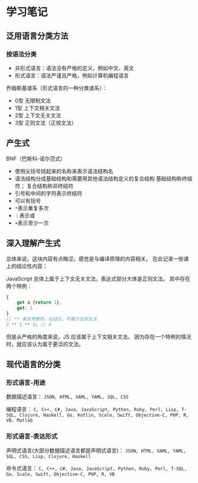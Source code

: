 # 学习笔记

## 泛用语言分类方法

### 按语法分类

- 非形式语言：语法没有严格的定义，例如中文、英文
- 形式语言：语法严谨且严格，例如计算机编程语言

乔姆斯基谱系（形式语言的一种分类谱系）：

- 0型 无限制文法
- 1型 上下文相关文法
- 2型 上下文无关文法
- 3型 正则文法（正规文法）

## 产生式

BNF（巴斯科-诺尔范式）

- 使用尖括号括起来的名称来表示语法结构名
- 语法结构分成基础结构和需要用其他语法结构定义的复合结构
    基础结构称终结符；
    复合结构称非终结符
- 引号和中间的字符表示终结符
- 可以有括号
- `*`表示重复多次
- `｜`表示或
- `+`表示至少一次

## 深入理解产生式

总体来说，这块内容有点晦涩，感觉是与编译原理的内容相关。
在此记录一些课上的结论性内容：

JavaScript 总体上属于上下文无关文法，表达式部分大体是正则文法。
其中存在两个特例：

```JavaScript
{
    get a {return 1},
    get: 1
}
// ** 乘方预算符，右结合，不属于正则文法
2 ** 1 ** 2; // 4
```

但是从严格的角度来说，JS 应该属于上下文相关文法。
因为存在一个特例的情况时，就应该认为属于更泛的文法。

## 现代语言的分类

### 形式语言-用途

数据描述语言：
    `JSON, HTML, XAML, YAML, SQL, CSS`

编程语言：
    `C, C++, C#, Java, JavaScript, Python, Ruby, Perl, Lisp, T-SQL, Clojure, Haskell, Go, Kotlin, Scale, Swift, Objective-C, PHP, R, VB, Matlab`

### 形式语言-表达形式

声明式语言(大部分数据描述语言都是声明式语言)：
    `JSON, HTML, XAML, YAML, SQL, CSS, Lisp, Clojure, Haskell`

命令式语言：
    `C, C++, C#, Java, JavaScript, Python, Ruby, Perl, T-SQL, Go, Scale, Swift, Objective-C, PHP, R, VB`
